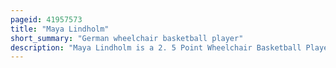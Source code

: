 ```yaml
---
pageid: 41957573
title: "Maya Lindholm"
short_summary: "German wheelchair basketball player"
description: "Maya Lindholm is a 2. 5 Point Wheelchair Basketball Player, who played with the german national Team that won a Gold Medal at the 2012 Summer Paralympics in London. It also won a european Title in 2011 and was Runner-Up in 2013. President Joachim gauck awarded the Team the highest sporting Honour in Germany the Silbernes Lorbeerblatt."
---
```

